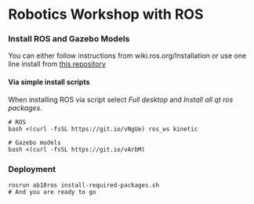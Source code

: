 # Robotics Workshop with ROS

### Install ROS and Gazebo Models

You can either follow instructions from wiki.ros.org/Installation or use one line install from [this repository](https://github.com/incebellipipo/ros-install-script)

#### Via simple install scripts

When installing ROS via script select _Full desktop_ and _Install all qt ros packages_.    

    # ROS
    bash <(curl -fsSL https://git.io/vNgUe) ros_ws kinetic
    
    # Gazebo models
    bash <(curl -fsSL https://git.io/vArbM)

### Deployment

    rosrun ab18ros install-required-packages.sh
    # And you are ready to go
